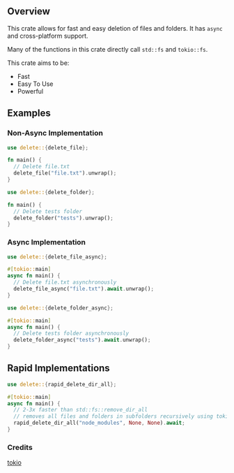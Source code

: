 ## Overview

This crate allows for fast and easy deletion of files and folders. It has `async` and cross-platform support.

Many of the functions in this crate directly call `std::fs` and `tokio::fs`.

This crate aims to be:

- Fast
- Easy To Use
- Powerful

## Examples

### Non-Async Implementation

```rust
use delete::{delete_file};

fn main() {
  // Delete file.txt
  delete_file("file.txt").unwrap();
}
```

```rust
use delete::{delete_folder};

fn main() {
  // Delete tests folder
  delete_folder("tests").unwrap();
}
```

### Async Implementation

```rust
use delete::{delete_file_async};

#[tokio::main]
async fn main() {
  // Delete file.txt asynchronously
  delete_file_async("file.txt").await.unwrap();
}
```

```rust
use delete::{delete_folder_async};

#[tokio::main]
async fn main() {
  // Delete tests folder asynchronously
  delete_folder_async("tests").await.unwrap();
}
```

## Rapid Implementations

```rust
use delete::{rapid_delete_dir_all};

#[tokio::main]
async fn main() {
  // 2-3x faster than std::fs::remove_dir_all
  // removes all files and folders in subfolders recursively using tokio workers
  rapid_delete_dir_all("node_modules", None, None).await;
}
```

### Credits

[tokio](https://crates.io/crates/tokio)
